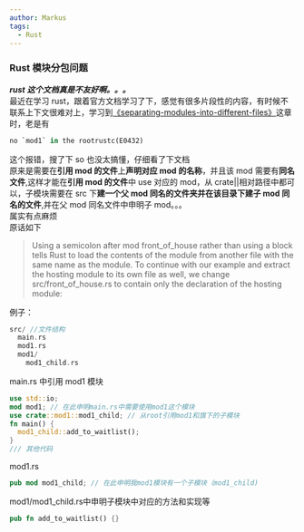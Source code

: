 ```yaml
---
author: Markus
tags:
  - Rust
---
```


### Rust 模块分包问题

**_rust 这个文档真是不友好啊。。。_**  
最近在学习 rust，跟着官方文档学习了下，感觉有很多片段性的内容，有时候不联系上下文很难对上，学习到[《separating-modules-into-different-files》](https://doc.rust-lang.org/book/ch07-05-separating-modules-into-different-files.html)这章时，老是有

```rust
no `mod1` in the rootrustc(E0432)
```

这个报错，搜了下 so 也没太搞懂，仔细看了下文档  
原来是需要在**引用 mod 的文件**上**声明对应 mod 的名称**，并且该 mod 需要有**同名文件**,这样才能在**引用 mod 的文件**中 use 对应的 mod，从 crate||相对路径中都可以，子模块需要在 src 下**建一个父 mod 同名的文件夹并在该目录下建子 mod 同名的文件**,并在父 mod 同名文件中申明子 mod。。。  
属实有点麻烦  
原话如下  
> Using a semicolon after mod front_of_house rather than using a block tells Rust to load the contents of the module from another file with the same name as the module. To continue with our example and extract the hosting module to its own file as well, we change src/front_of_house.rs to contain only the declaration of the hosting module:

例子： 
```c
src/ //文件结构
  main.rs
  mod1.rs
  mod1/
    mod1_child.rs
```

main.rs 中引用 mod1 模块

```rust
use std::io;
mod mod1; // 在此申明main.rs中需要使用mod1这个模块
use crate::mod1::mod1_child; // 从root引用mod1和旗下的子模块
fn main() {
  mod1_child::add_to_waitlist();
}
/// 其他代码
```

mod1.rs

```rust
pub mod mod1_child; // 在此申明我mod1模块有一个子模块（mod1_child)
```

mod1/mod1_child.rs中申明子模块中对应的方法和实现等

```rust
pub fn add_to_waitlist() {}
```  
